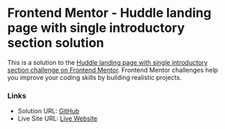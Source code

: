 # Frontend Mentor - Huddle landing page with single introductory section solution

This is a solution to the [Huddle landing page with single introductory section challenge on Frontend Mentor](https://www.frontendmentor.io/challenges/huddle-landing-page-with-a-single-introductory-section-B_2Wvxgi0). Frontend Mentor challenges help you improve your coding skills by building realistic projects. 


### Links

- Solution URL: [GitHub](https://github.com/ayopedro/huddle-landing-page)
- Live Site URL: [Live Website](https://ayopedro.github.io/huddle-landing-page/)

